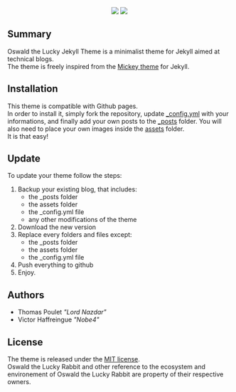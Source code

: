 <p align="center">
<img src="https://cloud.githubusercontent.com/assets/1039134/23093691/454b36e6-f5e2-11e6-809f-258f055f3964.png">
<img src="https://cloud.githubusercontent.com/assets/1039134/23094512/6ad02984-f5f2-11e6-9115-67acee8258f3.jpg">
</p>

## Summary
Oswald the Lucky Jekyll Theme is a minimalist theme for Jekyll aimed at technical blogs.  
The theme is freely inspired from the [Mickey theme](https://github.com/vincentchan/mickey) for Jekyll.

## Installation

This theme is compatible with Github pages.  
In order to install it, simply fork the repository, update [_config.yml](https://github.com/Lord-Nazdar/Oswald/blob/master/_config.yml) with your informations, and finally add your own posts to the [_posts](https://github.com/Lord-Nazdar/Oswald/tree/master/_posts) folder. You will also need to place your own images inside the [assets](https://github.com/Lord-Nazdar/Oswald/tree/master/assets) folder.  
It is that easy!

## Update

To update your theme follow the steps:

1. Backup your existing blog, that includes:
    * the _posts folder
    * the assets folder
    * the _config.yml file
    * any other modifications of the theme
2. Download the new version
3. Replace every folders and files except:
    * the _posts folder
    * the assets folder
    * the _config.yml file
4. Push everything to github
5. Enjoy.

## Authors

* Thomas Poulet *"Lord Nazdar"*
* Victor Haffreingue *"Nobe4"*

## License
The theme is released under the [MIT license](https://github.com/Lord-Nazdar/Oswald/blob/master/LICENSE).  
Oswald the Lucky Rabbit and other reference to the ecosystem and environement of Oswald the Lucky Rabbit are property of their respective owners.